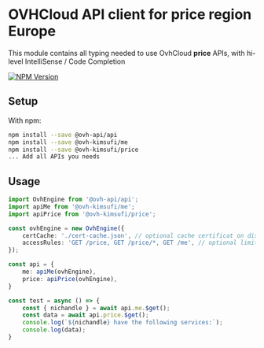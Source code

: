 # OVHCloud API client for **price** region Europe

This module contains all typing needed to use OvhCloud **price** APIs, with hi-level IntelliSense / Code Completion

[![NPM Version](https://img.shields.io/npm/v/@ovh-kimsufi/price.svg?style=flat)](https://www.npmjs.org/package/@ovh-kimsufi/price)

## Setup

With npm:

```bash
npm install --save @ovh-api/api
npm install --save @ovh-kimsufi/me
npm install --save @ovh-kimsufi/price
... Add all APIs you needs
```

## Usage

```typescript
import OvhEngine from '@ovh-api/api';
import apiMe from '@ovh-kimsufi/me';
import apiPrice from '@ovh-kimsufi/price';

const ovhEngine = new OvhEngine({ 
    certCache: './cert-cache.json', // optional cache certificat on disk.
    accessRules: 'GET /price, GET /price/*, GET /me', // optional limit the requested privileges.
});

const api = {
    me: apiMe(ovhEngine),
    price: apiPrice(ovhEngine),
}

const test = async () => {
    const { nichandle } = await api.me.$get();
    const data = await api.price.$get();
    console.log(`${nichandle} have the following services:`);
    console.log(data);
}
```
